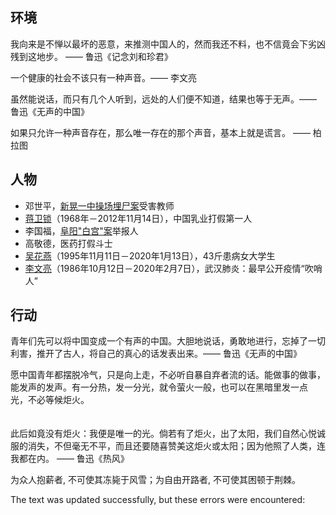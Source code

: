 ## 环境

我向来是不惮以最坏的恶意，来推测中国人的，然而我还不料，也不信竟会下劣凶残到这地步。 —— 鲁迅《记念刘和珍君》

一个健康的社会不该只有一种声音。—— 李文亮

虽然能说话，而只有几个人听到，远处的人们便不知道，结果也等于无声。—— 鲁迅《无声的中国》

如果只允许一种声音存在，那么唯一存在的那个声音，基本上就是谎言。 —— 柏拉图

## 人物

-   邓世平，[新晃一中操场埋尸案](https://zh.wikipedia.org/wiki/%E6%96%B0%E6%99%83%E4%B8%80%E4%B8%AD%E6%93%8D%E5%9C%BA%E5%9F%8B%E5%B0%B8%E6%A1%88)受害教师
-   [蒋卫锁](https://zh.wikipedia.org/zh-cn/%E8%92%8B%E5%8D%AB%E9%94%81)（1968年－2012年11月14日），中国乳业打假第一人
-   李国福，[阜阳"白宫"案](https://zh.wikipedia.org/wiki/%E9%98%9C%E9%98%B3%E2%80%9C%E7%99%BD%E5%AE%AB%E2%80%9D%E8%85%90%E8%B4%A5%E7%BE%A4%E6%A1%88)举报人
-   高敬德，医药打假斗士
-   [吴花燕](https://zh.wikipedia.org/zh-cn/%E5%90%B4%E8%8A%B1%E7%87%95)（1995年11月11日－2020年1月13日），43斤患病女大学生
-   [李文亮](https://zh.wikipedia.org/wiki/%E6%9D%8E%E6%96%87%E4%BA%AE)（1986年10月12日－2020年2月7日），武汉肺炎：最早公开疫情“吹哨人”

## 行动

青年们先可以将中国变成一个有声的中国。大胆地说话，勇敢地进行，忘掉了一切利害，推开了古人，将自己的真心的话发表出来。—— 鲁迅《无声的中国》

愿中国青年都摆脱冷气，只是向上走，不必听自暴自弃者流的话。能做事的做事，能发声的发声。有一分热，发一分光，就令萤火一般，也可以在黑暗里发一点  
光，不必等候炬火。  
　　

此后如竟没有炬火：我便是唯一的光。倘若有了炬火，出了太阳，我们自然心悦诚服的消失，不但毫无不平，而且还要随喜赞美这炬火或太阳；因为他照了人类，连我都在内。 —— 鲁迅《热风》

为众人抱薪者, 不可使其冻毙于风雪；为自由开路者, 不可使其困顿于荆棘。

The text was updated successfully, but these errors were encountered: